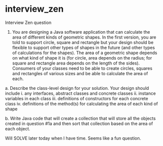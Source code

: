 # interview_zen
Interview Zen question

1. You are designing a Java software application that can calculate the area of different kinds of geometric shapes. In the first version, you are told to support circle, square and rectangle but your design should be flexible to support other types of shapes in the future (and other types of calculations for the shapes). The area of a geometric shape depends on what kind of shape it is (for circle, area depends on the radius; for square and rectangle area depends on the length of the sides). Consumers of your classes need to be able to create circles, squares and rectangles of various sizes and be able to calculate the area of each.

a. Describe the class-level design for your solution. Your design should include
    i. any interfaces, abstract classes and concrete classes
    ii. instance variables in each class
    iii. definitions of constructors for each concrete class
    iv. definitions  of the method(s) for calculating the area of each kind of shape

b. Write Java code that will create a collection that will store all the objects created in question #1a and then sort that collection based on the area of each object.

Will SOLVE later today when I have time.  Seems like a fun question.
